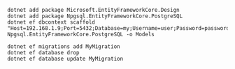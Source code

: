 ﻿```shell
dotnet add package Microsoft.EntityFrameworkCore.Design
dotnet add package Npgsql.EntityFrameworkCore.PostgreSQL
dotnet ef dbcontext scaffold "Host=192.168.1.9;Port=5432;Database=my;Username=user;Password=password;" Npgsql.EntityFrameworkCore.PostgreSQL -o Models
```
```shell
dotnet ef migrations add MyMigration
dotnet ef database drop
dotnet ef database update MyMigration
```
